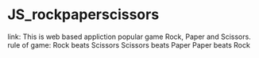 # JS_rockpaperscissors

link:
This is web based appliction popular game Rock, Paper and Scissors.
rule of game:
Rock beats Scissors
Scissors beats Paper
Paper beats Rock

